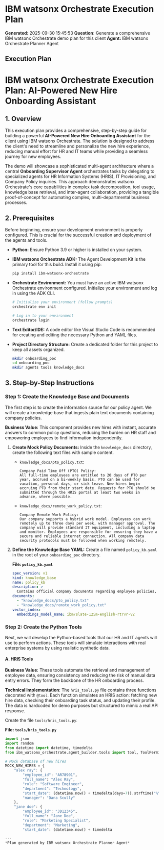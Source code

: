# IBM watsonx Orchestrate Execution Plan

**Generated:** 2025-09-30 15:45:53
**Question:** Generate a comprehensive IBM watsonx Orchestrate demo plan for this client
**Agent:** IBM watsonx Orchestrate Planner Agent

## Execution Plan

# IBM watsonx Orchestrate Execution Plan: AI-Powered New Hire Onboarding Assistant

## 1. Overview

This execution plan provides a comprehensive, step-by-step guide for building a powerful **AI-Powered New Hire Onboarding Assistant** for the client using IBM watsonx Orchestrate. The solution is designed to address the client's need to streamline and personalize the new hire experience, reducing manual effort for HR and IT teams while providing a seamless journey for new employees.

The demo will showcase a sophisticated multi-agent architecture where a central **Onboarding Supervisor Agent** orchestrates tasks by delegating to specialized agents for HR Information Systems (HRIS), IT Provisioning, and Company Policy inquiries. This approach demonstrates watsonx Orchestrate's core capabilities in complex task decomposition, tool usage, knowledge base retrieval, and inter-agent collaboration, providing a tangible proof-of-concept for automating complex, multi-departmental business processes.

## 2. Prerequisites

Before beginning, ensure your development environment is properly configured. This is crucial for the successful creation and deployment of the agents and tools.

*   **Python:** Ensure Python 3.9 or higher is installed on your system.
*   **IBM watsonx Orchestrate ADK:** The Agent Development Kit is the primary tool for this build. Install it using pip:
    ```bash
    pip install ibm-watsonx-orchestrate
    ```
*   **Orchestrate Environment:** You must have an active IBM watsonx Orchestrate environment configured. Initialize your environment and log in using the ADK CLI.
    ```bash
    # Initialize your environment (follow prompts)
    orchestrate env init

    # Log in to your environment
    orchestrate login
    ```
*   **Text Editor/IDE:** A code editor like Visual Studio Code is recommended for creating and editing the necessary Python and YAML files.
*   **Project Directory Structure:** Create a dedicated folder for this project to keep all assets organized.

    ```bash
    mkdir onboarding_poc
    cd onboarding_poc
    mkdir agents tools knowledge_docs
    ```

## 3. Step-by-Step Instructions

### Step 1: Create the Knowledge Base and Documents

The first step is to create the information source for our policy agent. We will create a knowledge base that ingests plain text documents containing company policies.

**Business Value:** This component provides new hires with instant, accurate answers to common policy questions, reducing the burden on HR staff and empowering employees to find information independently.

1.  **Create Mock Policy Documents:** Inside the `knowledge_docs` directory, create the following text files with sample content.

    *   `knowledge_docs/pto_policy.txt`:
        ```text
        Company Paid Time Off (PTO) Policy:
        All full-time employees are entitled to 20 days of PTO per year, accrued on a bi-weekly basis. PTO can be used for vacation, personal days, or sick leave. New hires begin accruing PTO from their start date. Requests for PTO should be submitted through the HRIS portal at least two weeks in advance, where possible.
        ```
    *   `knowledge_docs/remote_work_policy.txt`:
        ```text
        Company Remote Work Policy:
        Our company supports a hybrid work model. Employees can work remotely up to three days per week, with manager approval. The company will provide standard IT equipment, including a laptop and monitor. Employees are responsible for ensuring they have a secure and reliable internet connection. All company data security protocols must be followed when working remotely.
        ```

2.  **Define the Knowledge Base YAML:** Create a file named `policy_kb.yaml` in the root of your `onboarding_poc` directory.

    **File: `policy_kb.yaml`**
    ```yaml
    spec_version: v1
    kind: knowledge_base
    name: policy_kb
    description: >
      Contains official company documents regarding employee policies, including Paid Time Off (PTO), remote work guidelines, and code of conduct. Use this to answer specific questions from new hires about company rules and benefits.
    documents:
      - "knowledge_docs/pto_policy.txt"
      - "knowledge_docs/remote_work_policy.txt"
    vector_index:
      embeddings_model_name: ibm/slate-125m-english-rtrvr-v2
    ```

### Step 2: Create the Python Tools

Next, we will develop the Python-based tools that our HR and IT agents will use to perform actions. These tools will simulate interactions with real enterprise systems by using realistic synthetic data.

#### A. HRIS Tools

**Business Value:** These tools automate the retrieval and management of employee data, ensuring consistency and reducing the risk of manual data entry errors. They form the backbone of the HR onboarding process.

**Technical Implementation:** The `hris_tools.py` file contains three functions decorated with `@tool`. Each function simulates an HRIS action: fetching new hire data, checking their onboarding task status, and updating their profile. The data is hardcoded for demo purposes but structured to mimic a real API response.

Create the file `tools/hris_tools.py`:

**File: `tools/hris_tools.py`**
```python
import json
import random
from datetime import datetime, timedelta
from ibm_watsonx_orchestrate.agent_builder.tools import tool, ToolPermission

# Mock database of new hires
MOCK_NEW_HIRES = {
    "alex ray": {
        "employee_id": "AR78901",
        "full_name": "Alex Ray",
        "role": "Software Engineer",
        "department": "Technology",
        "start_date": (datetime.now() + timedelta(days=7)).strftime("%Y-%m-%d"),
        "manager": "Dana Scully"
    },
    "jane doe": {
        "employee_id": "JD12345",
        "full_name": "Jane Doe",
        "role": "Marketing Specialist",
        "department": "Marketing",
        "start_date": (datetime.now() + timedelta

---
*Plan generated by IBM watsonx Orchestrate Planner Agent*
